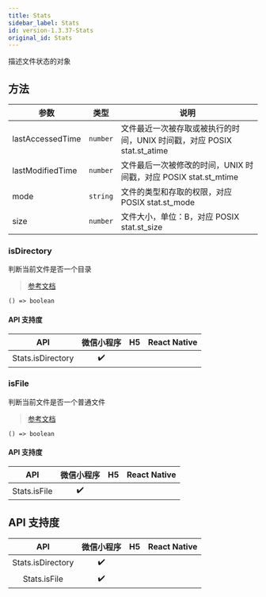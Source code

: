 ```yaml
---
title: Stats
sidebar_label: Stats
id: version-1.3.37-Stats
original_id: Stats
---
```


描述文件状态的对象

## 方法

| 参数 | 类型 | 说明 |
| --- | --- | --- |
| lastAccessedTime | `number` | 文件最近一次被存取或被执行的时间，UNIX 时间戳，对应 POSIX stat.st_atime |
| lastModifiedTime | `number` | 文件最后一次被修改的时间，UNIX 时间戳，对应 POSIX stat.st_mtime |
| mode | `string` | 文件的类型和存取的权限，对应 POSIX stat.st_mode |
| size | `number` | 文件大小，单位：B，对应 POSIX stat.st_size |

### isDirectory

判断当前文件是否一个目录

> [参考文档](https://developers.weixin.qq.com/miniprogram/dev/api/file/Stats.isDirectory.html)

```tsx
() => boolean
```

#### API 支持度

| API | 微信小程序 | H5 | React Native |
| :---: | :---: | :---: | :---: |
| Stats.isDirectory | ✔️ |  |  |

### isFile

判断当前文件是否一个普通文件

> [参考文档](https://developers.weixin.qq.com/miniprogram/dev/api/file/Stats.isFile.html)

```tsx
() => boolean
```

#### API 支持度

| API | 微信小程序 | H5 | React Native |
| :---: | :---: | :---: | :---: |
| Stats.isFile | ✔️ |  |  |

## API 支持度

| API | 微信小程序 | H5 | React Native |
| :---: | :---: | :---: | :---: |
| Stats.isDirectory | ✔️ |  |  |
| Stats.isFile | ✔️ |  |  |
